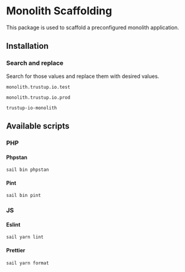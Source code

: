 # Monolith Scaffolding

This package is used to scaffold a preconfigured monolith application.

## Installation

### Search and replace

Search for those values and replace them with desired values.

```shell
monolith.trustup.io.test
```

```shell
monolith.trustup.io.prod
```

```shell
trustup-io-monolith
```

## Available scripts

### PHP

#### Phpstan

```shell
sail bin phpstan
```

#### Pint

```shell
sail bin pint
```

### JS

#### Eslint

```shell
sail yarn lint
```

#### Prettier

```shell
sail yarn format
```
